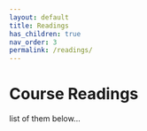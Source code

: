 ```yaml
---
layout: default
title: Readings
has_children: true
nav_order: 3
permalink: /readings/
---
```


<h1>Course Readings</h1>

list of them below...